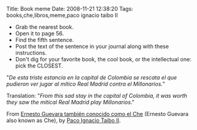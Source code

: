 Title: Book meme
Date: 2008-11-21 12:38:20
Tags: books,che,libros,meme,paco ignacio taibo II

<ul>
	<li>Grab the nearest book.</li>
	<li>Open it to page 56.</li>
	<li>Find the fifth sentence.</li>
	<li>Post the text of the sentence in your journal along with these instructions.</li>
	<li>Don't dig for your favorite book, the cool book, or the intellectual one: pick the CLOSEST.</li>
</ul>
"<em>De esta triste estancia en la capital de Colombia se rescata el que pudieron ver jugar al mítico Real Madrid contra el Millonarios.</em>"

Translation: "<em>From this sad stay in the capital of Colombia, it was worth they saw the mitical Real Madrid play Millonarios</em>."

From <a href="http://gandhi.com.mx/index.cfm/id/Producto/dept/Libros/pid/258825">Ernesto Guevara también conocido como el Che</a> (Ernesto Guevara also known as Che), by <a href="http://en.wikipedia.org/wiki/Paco_Ignacio_Taibo_II">Paco Ignacio Taibo II</a>.